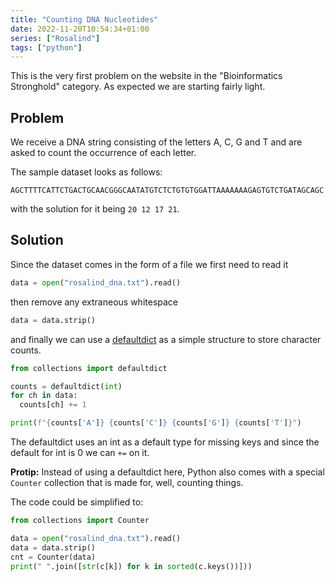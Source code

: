 ```yaml
---
title: "Counting DNA Nucleotides"
date: 2022-11-20T10:54:34+01:00
series: ["Rosalind"]
tags: ["python"]
---
```


This is the very first problem on the website in the "Bioinformatics Stronghold" category. As expected we are starting fairly light.

## Problem

We receive a DNA string consisting of the letters A, C, G and T and are asked to count the occurrence of each letter. 

The sample dataset looks as follows:

```
AGCTTTTCATTCTGACTGCAACGGGCAATATGTCTCTGTGTGGATTAAAAAAAGAGTGTCTGATAGCAGC
```

with the solution for it being `20 12 17 21`.

## Solution

Since the dataset comes in the form of a file we first need to read it

```python 
data = open("rosalind_dna.txt").read()
```

then remove any extraneous whitespace

```python
data = data.strip()
```

and finally we can use a [defaultdict](https://docs.python.org/3/library/collections.html#collections.defaultdict) as a simple structure to store character counts.

```python
from collections import defaultdict

counts = defaultdict(int)
for ch in data:
  counts[ch] += 1

print(f"{counts['A']} {counts['C']} {counts['G']} {counts['T']}")
```

The defaultdict uses an int as a default type for missing keys and since the default for int is 0 we can `+=` on it. 

**Protip:** Instead of using a defaultdict here, Python also comes with a special `Counter` collection that is made for, well, counting things.

The code could be simplified to:

```python
from collections import Counter

data = open("rosalind_dna.txt").read()
data = data.strip()
cnt = Counter(data)
print(" ".join([str(c[k]) for k in sorted(c.keys())]))
```


